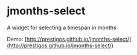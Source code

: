 # jmonths-select

A widget for selecting a timespan in months

Demo: [http://prestigos.github.io/jmonths-select/](http://prestigos.github.io/jmonths-select/)
